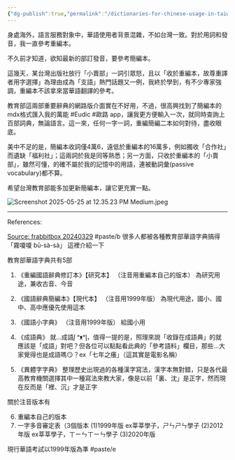 ```yaml
---
{"dg-publish":true,"permalink":"/dictionaries-for-chinese-usage-in-taiwan/","tags":["#Eudic","#歐路","#paste/b","#paste/e"],"noteIcon":"2"}
---
```


身處海外，語言服務對象中，華語使用者背景混雜，不如台灣一致。對於用詞和發音，我一直參考重編本。

不久前才知道，欲知最新的部訂發音，要參考簡編本。

這幾天，某台灣出版社放行「小賣部」一詞引眾怒，且以「收於重編本，故尊重譯者用字選擇」為理由成為「支語」熱門話題又一例，我終於學到，有不少專家強調，重編本不該拿來當華語翻譯的參考。

教育部這兩部重要辭典的網路版介面實在不好用，不過，很高興找到了簡編本的mdx格式匯入我的萬能 #Eudic #歐路 app，讓我更方便輸入一次，就同時查詢上百部詞典，無論語言。這一來，任何一字一詞，重編簡編二本如何對待，盡收眼底。

美中不足的是，簡編本收詞僅4萬6，遠低於重編本的16萬多，例如獨收「合作社」而遺缺「福利社」；這兩詞於我是同等熟悉；另一方面，只收於重編本的「小賣部」，雖然可懂，的確不屬於我的記憶中的用語，連被動詞彙(passive vocabulary)都不算。

希望台灣教育部能多加更新簡編本，讓它更充實一點。


![Screenshot 2025-05-25 at 12.35.23 PM Medium.jpeg](/img/user/_attachments/_OB/Screenshot%202025-05-25%20at%2012.35.23%20PM%20Medium.jpeg)

---
References:

[Source: frabbitbox 20240329](https://www.threads.com/@frabbitbox/post/C5GHwLGBVod)
#paste/b 
很多人都被各種教育部華語字典搞得「霧嗄嗄 bū-sà-sà」
這裡介紹一下

教育部華語字典共有5部

1. 《重編國語辭典修訂本》【研究本】
（注音用重編本自己的版本）
為研究用途，兼收古音、今音

2. 《國語辭典簡編本》【現代本】
（注音用1999年版）
為現代用途，國小、國中、高中應優先使用這本

3. 《國語小字典》
（注音用1999年版）
給國小用

4. 《成語典》
就...成語ᶘ ᵒᴥᵒᶅ，值得一提的是，照理來說「收錄在成語典」的就應該是「成語」對吧？但各位可以點點看此典的「參考語料」欄目，那些...大家覺得也是成語嗎😏？ex「七年之癢」（這其實是電影名稱）

5. 《異體字字典》
整理歷史出現過的各種漢字寫法，漢字本無對錯，只是各代最高教育機關選擇其中一種寫法來教大家，像是以前「裏、沈」是正字，然而現在反而是「裡、沉」才是正字

關於注音版本有

6. 重編本自己的版本
7. 一字多音審定表（3個版本
(1)1999年版 ex莘莘學子，ㄕㄣㄕㄣ學子
(2)2012年版 ex莘莘學子，ㄒㄧㄣㄒㄧㄣ學子
(3)2020年版

現行華語考試以1999年版為準
#paste/e 


